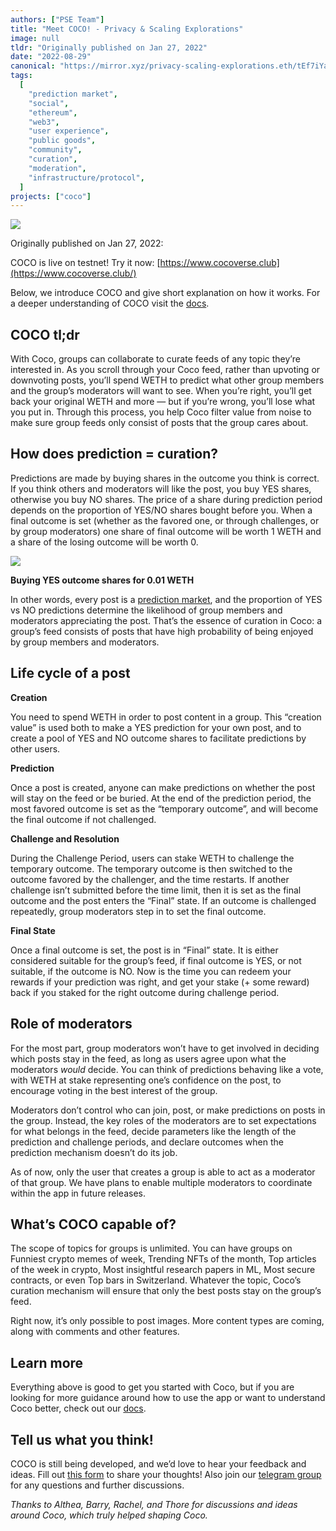 ```yaml
---
authors: ["PSE Team"]
title: "Meet COCO! - Privacy & Scaling Explorations"
image: null
tldr: "Originally published on Jan 27, 2022"
date: "2022-08-29"
canonical: "https://mirror.xyz/privacy-scaling-explorations.eth/tEf7iYa8l7ECZwN2T57yyiws7h9Uchip30CQvx-JBBQ"
tags:
  [
    "prediction market",
    "social",
    "ethereum",
    "web3",
    "user experience",
    "public goods",
    "community",
    "curation",
    "moderation",
    "infrastructure/protocol",
  ]
projects: ["coco"]
---
```


![](https://miro.medium.com/max/1400/1*vE2c1d46jXgbOVkDLrOMhA.png)

Originally published on Jan 27, 2022:

COCO is live on testnet! Try it now: [https://www.cocoverse.club](https://www.cocoverse.club/)

Below, we introduce COCO and give short explanation on how it works. For a deeper understanding of COCO visit the [docs](http://docs.cocoverse.club/).

## COCO tl;dr

With Coco, groups can collaborate to curate feeds of any topic they’re interested in. As you scroll through your Coco feed, rather than upvoting or downvoting posts, you’ll spend WETH to predict what other group members and the group’s moderators will want to see. When you’re right, you’ll get back your original WETH and more — but if you’re wrong, you’ll lose what you put in. Through this process, you help Coco filter value from noise to make sure group feeds only consist of posts that the group cares about.

## **How does prediction = curation?**

Predictions are made by buying shares in the outcome you think is correct. If you think others and moderators will like the post, you buy YES shares, otherwise you buy NO shares. The price of a share during prediction period depends on the proportion of YES/NO shares bought before you. When a final outcome is set (whether as the favored one, or through challenges, or by group moderators) one share of final outcome will be worth 1 WETH and a share of the losing outcome will be worth 0.

![](https://miro.medium.com/max/782/1*iyX8jxFd6Cczbx4TklOHig.jpeg)

**Buying YES outcome shares for 0.01 WETH**

In other words, every post is a [prediction market](https://www.cultivatelabs.com/posts/prediction-markets-beginner-to-intermediate), and the proportion of YES vs NO predictions determine the likelihood of group members and moderators appreciating the post. That’s the essence of curation in Coco: a group’s feed consists of posts that have high probability of being enjoyed by group members and moderators.

## **Life cycle of a post**

**Creation**

You need to spend WETH in order to post content in a group. This “creation value” is used both to make a YES prediction for your own post, and to create a pool of YES and NO outcome shares to facilitate predictions by other users.

**Prediction**

Once a post is created, anyone can make predictions on whether the post will stay on the feed or be buried. At the end of the prediction period, the most favored outcome is set as the “temporary outcome”, and will become the final outcome if not challenged.

**Challenge and Resolution**

During the Challenge Period, users can stake WETH to challenge the temporary outcome. The temporary outcome is then switched to the outcome favored by the challenger, and the time restarts. If another challenge isn’t submitted before the time limit, then it is set as the final outcome and the post enters the “Final” state. If an outcome is challenged repeatedly, group moderators step in to set the final outcome.

**Final State**

Once a final outcome is set, the post is in “Final” state. It is either considered suitable for the group’s feed, if final outcome is YES, or not suitable, if the outcome is NO. Now is the time you can redeem your rewards if your prediction was right, and get your stake (+ some reward) back if you staked for the right outcome during challenge period.

## Role of moderators

For the most part, group moderators won’t have to get involved in deciding which posts stay in the feed, as long as users agree upon what the moderators _would_ decide. You can think of predictions behaving like a vote, with WETH at stake representing one’s confidence on the post, to encourage voting in the best interest of the group.

Moderators don’t control who can join, post, or make predictions on posts in the group. Instead, the key roles of the moderators are to set expectations for what belongs in the feed, decide parameters like the length of the prediction and challenge periods, and declare outcomes when the prediction mechanism doesn’t do its job.

As of now, only the user that creates a group is able to act as a moderator of that group. We have plans to enable multiple moderators to coordinate within the app in future releases.

## What’s COCO capable of?

The scope of topics for groups is unlimited. You can have groups on Funniest crypto memes of week, Trending NFTs of the month, Top articles of the week in crypto, Most insightful research papers in ML, Most secure contracts, or even Top bars in Switzerland. Whatever the topic, Coco’s curation mechanism will ensure that only the best posts stay on the group’s feed.

Right now, it’s only possible to post images. More content types are coming, along with comments and other features.

## Learn more

Everything above is good to get you started with Coco, but if you are looking for more guidance around how to use the app or want to understand Coco better, check out our [docs](https://docs.cocoverse.club/).

## Tell us what you think!

COCO is still being developed, and we’d love to hear your feedback and ideas. Fill out [this form](https://airtable.com/shrsVVVLBuawaCDvE) to share your thoughts! Also join our [telegram group](https://t.me/+A47HJeqh0-tlODI1) for any questions and further discussions.

_Thanks to Althea, Barry, Rachel, and Thore for discussions and ideas around Coco, which truly helped shaping Coco._
